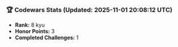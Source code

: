 ### 🏆 Codewars Stats (Updated: 2025-11-01 20:08:12 UTC)

- **Rank:** 8 kyu
- **Honor Points:** 3
- **Completed Challenges:** 1
